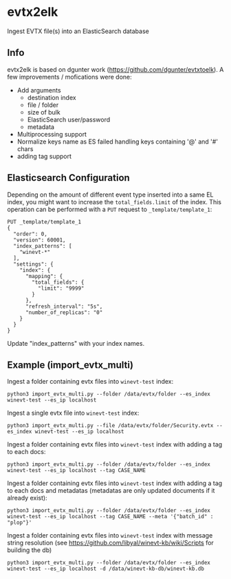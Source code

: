 # evtx2elk
Ingest EVTX file(s) into an ElasticSearch database

Info
--------

evtx2elk is based on dgunter work (https://github.com/dgunter/evtxtoelk).
A few improvements / mofications were done:
  - Add arguments
    - destination index
    - file / folder
    - size of bulk
    - ElasticSearch user/password
    - metadata
  - Multiprocessing support
  - Normalize keys name as ES failed handling keys containing '@' and '#' chars
  - adding tag support

Elasticsearch Configuration
--------
Depending on the amount of different event type inserted into a same EL index, you might want to increase the `total_fields.limit` of the index.
This operation can be performed with a `PUT` request to `_template/template_1`:

```
PUT _template/template_1
{
  "order": 0,
  "version": 60001,
  "index_patterns": [
    "winevt-*"
  ],
  "settings": {
    "index": {
      "mapping": {
        "total_fields": {
          "limit": "9999"
        }
      },
      "refresh_interval": "5s",
      "number_of_replicas": "0"
    }
  }
}
```

Update "index_patterns" with your index names.

Example (import_evtx_multi)
--------

Ingest a folder containing evtx files into `winevt-test` index:
```
python3 import_evtx_multi.py --folder /data/evtx/folder --es_index winevt-test --es_ip localhost
```

Ingest a single evtx file into `winevt-test` index:
```
python3 import_evtx_multi.py --file /data/evtx/folder/Security.evtx --es_index winevt-test --es_ip localhost
```

Ingest a folder containing evtx files into `winevt-test` index with adding a tag to each docs:
```
python3 import_evtx_multi.py --folder /data/evtx/folder --es_index winevt-test --es_ip localhost --tag CASE_NAME 
```

Ingest a folder containing evtx files into `winevt-test` index with adding a tag to each docs and metadatas (metadatas are only updated documents if it already exist):
```
python3 import_evtx_multi.py --folder /data/evtx/folder --es_index winevt-test --es_ip localhost --tag CASE_NAME --meta '{"batch_id" : "plop"}'
```

Ingest a folder containing evtx files into `winevt-test` index with message string resolution (see https://github.com/libyal/winevt-kb/wiki/Scripts for building the db)
```
python3 import_evtx_multi.py --folder /data/evtx/folder --es_index winevt-test --es_ip localhost -d /data/winevt-kb-db/winevt-kb.db
```
